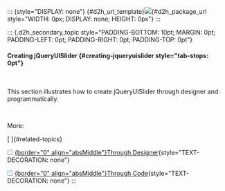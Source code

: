 ::: {style="DISPLAY: none"}
[](ms-xhelp:///?Id=d2h_url_template){#d2h_url_template}![](!package_url!){#d2h_package_url style="WIDTH: 0px; DISPLAY: none; HEIGHT: 0px"}
:::

::: {.d2h_secondary_topic style="PADDING-BOTTOM: 10pt; MARGIN: 0pt; PADDING-LEFT: 0pt; PADDING-RIGHT: 0pt; PADDING-TOP: 0pt"}
#### Creating jQueryUISlider {#creating-jqueryuislider style="tab-stops: 0pt"}

 

This section illustrates how to create jQueryUISlider through designer and programmatically.

 

More:

[ ]{#related-topics}

[![](button.gif){border="0" align="absMiddle"}Through Designer](ms-xhelp:///?Id=473a8e9c-4498-4894-be91-a751bb1625a5){style="TEXT-DECORATION: none"}

[![](button.gif){border="0" align="absMiddle"}Through Code](ms-xhelp:///?Id=dcdd2638-6714-4cb6-8a85-979182911736){style="TEXT-DECORATION: none"}
:::
